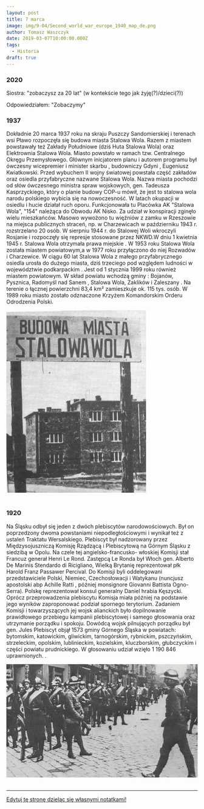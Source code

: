 ```yaml
---
layout: post
title: 7 marca
image: img/9-04/Second_world_war_europe_1940_map_de.png
author: Tomasz Waszczyk
date: 2019-03-07T10:00:00.000Z
tags:
  - Historia
draft: true
---
```


### 2020

Siostra: "zobaczysz za 20 lat" (w kontekście tego jak żyję(?)/dzieci(?))

Odpowiedziałem: "Zobaczymy"

### 1937

Dokładnie 20 marca 1937 roku na skraju
Puszczy Sandomierskiej i terenach wsi Pławo
rozpoczęła się budowa miasta Stalowa Wola.
Razem z miastem powstawały też Zakłady
Południowe (dziś Huta Stalowa Wola) oraz
Elektrownia Stalowa Wola.
Miasto powstało w ramach tzw. Centralnego
Okręgu Przemysłowego.
Głównym
inicjatorem planu i autorem programu był
ówczesny wicepremier i minister skarbu ,
budowniczy Gdyni , Eugeniusz Kwiatkowski.
Przed wybuchem II wojny światowej
powstała część zakładów oraz osiedla
przyfabryczne nazwane Stalowa Wola.
Nazwa miasta pochodzi od słów
ówczesnego ministra spraw wojskowych,
gen. Tadeusza Kasprzyckiego, który o
planie budowy COP-u mówił, że jest to
stalowa wola narodu polskiego wybicia się
na nowoczesność.
W latach okupacji w osiedlu i hucie działał
ruch oporu. Funkcjonowała tu Placówka AK
"Stalowa Wola", "154" należąca do Obwodu
AK Nisko. Za udział w konspiracji zginęło
wielu mieszkańców. Masowo wywożono tu
więźniów z zamku w Rzeszowie na miejsca
publicznych straceń, np. w Charzewicach w
październiku 1943 r. rozstrzelano 20 osób.
W sierpniu 1944 r. do Stalowej Woli
wkroczyli Rosjanie i rozpoczęły się represje
stosowane przez NKWD.W dniu 1
kwietnia 1945 r. Stalowa Wola otrzymała
prawa miejskie .
W 1953 roku Stalowa Wola została miastem
powiatowym,a w 1977 roku przyłączono do
niej Rozwadów i Charzewice.
W ciągu 60 lat Stalowa Wola z małego
przyfabrycznego osiedla urosła do dużego
miasta, dziś trzeciego pod względem
ludności w województwie podkarpackim .
Jest od 1 stycznia 1999 roku również miastem
powiatowym. W skład powiatu wchodzą
gminy : Bojanów, Pysznica, Radomyśl nad
Sanem , Stalowa Wola, Zaklików i
Zaleszany . Na terenie o łącznej powierzchni
83,4 km² zamieszkuje ok. 115 tys. osób.
W 1989 roku miasto zostało odznaczone
Krzyżem Komandorskim Orderu Odrodzenia
Polski.

<img src="./img/march/stalowawola.jpg"/><br><br>

### 1920

Na Śląsku odbył się jeden z dwóch plebiscytów narodowościowych. Był on poprzedzony dwoma powstaniami niepodległościowymi i wynikał też z ustaleń Traktatu Wersalskiego.
Plebiscyt był nadzorowany przez
Międzysojuszniczą Komisję Rządzącą i
Plebiscytową na Górnym Śląsku z siedzibą
w Opolu. Na czele tej angielsko-francusko-
włoskiej Komisji stał Francuz generał Henri
Le Rond. Zastępcą Le Ronda był Włoch
gen. Alberto De Marinis Stendardo di
Ricigliano, Wielką Brytanię reprezentował
płk Harold Franz Passawer Percival. Do
Komisji byli oddelegowani przedstawiciele
Polski, Niemiec, Czechosłowacji i Watykanu
(nuncjusz apostolski abp Achille Ratti ,
później monsignore Giovanni Battista
Ogno-Serra). Polskę reprezentował konsul
generalny Daniel hrabia Kęszycki. Oprócz
przeprowadzenia plebiscytu Komisja miała
później na podstawie jego wyników
zaproponować podział spornego terytorium.
Zadaniem Komisji i towarzyszących jej
wojsk alianckich było dopilnowanie
prawidłowego przebiegu kampanii
plebiscytowej i samego głosowania oraz
utrzymanie porządku i spokoju. Dowódcą
wojsk pilnujących porządku był gen. Jules
Plebiscyt objął 1573 gminy Górnego Śląska
w powiatach: bytomskim, katowickim,
gliwickim, tarnogórskim, rybnickim,
pszczyńskim, strzeleckim, opolskim,
lublinieckim, kozielskim, kluczborskim,
głubczyckim i części powiatu prudnickiego.
W głosowaniu udział wzięło 1 190 846
uprawnionych. .

<img src="./img/march/plebiscyt.jpg"/><br><br>

---

<a href="https://github.com/TomaszWaszczyk/historia.waszczyk.com/edit/master/src/content/march-7.md" target="_blank">Edytuj tę stronę dzieląc się własnymi notatkami!</a>
